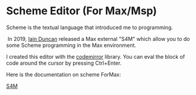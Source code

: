 # Scheme Editor (For Max/Msp)

  Scheme is the textual language that introduced me to programming.

​	In 2019, [Iain Duncan](https://github.com/iainctduncan) released a Max external "S4M" which allow you to do some Scheme programming in the Max environment. 

I created this editor with the [codemirror](https://codemirror.net/) library. You can eval the block of code around the cursor by pressing Ctrl+Enter. 

Here is the documentation on scheme ForMax:

  [S4M](https://iainctduncan.github.io/scheme-for-max-docs/)


